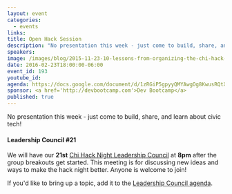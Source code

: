 ```yaml
---
layout: event
categories: 
  - events
links:
title: Open Hack Session
description: "No presentation this week - just come to build, share, and learn about civic tech!"
speakers:
image: /images/blog/2015-11-23-10-lessons-from-organizing-the-chi-hack-night/img8.jpg
date: 2016-02-23T18:00:00-06:00
event_id: 193
youtube_id: 
agenda: https://docs.google.com/document/d/1zRGiP5gpyyQMYAwgOg8KwusRQtXpklMmcjxOoW6jDRk/edit#
sponsor: <a href='http://devbootcamp.com'>Dev Bootcamp</a>
published: true
---
```


No presentation this week - just come to build, share, and learn about civic tech!

#### Leadership Council #21

We will have our **21st** [Chi Hack Night Leadership Council](http://chihacknight.org/leadership-council.html) at **8pm** after the group breakouts get started. This meeting is for discussing new ideas and ways to make the hack night better. Anyone is welcome to join! 

If you'd like to bring up a topic, add it to the [Leadership Council agenda](https://docs.google.com/document/d/117RqcXODfx3eSz-uOWUQ2C73Q4ILnoUdF_V646EL0Mw/edit#).